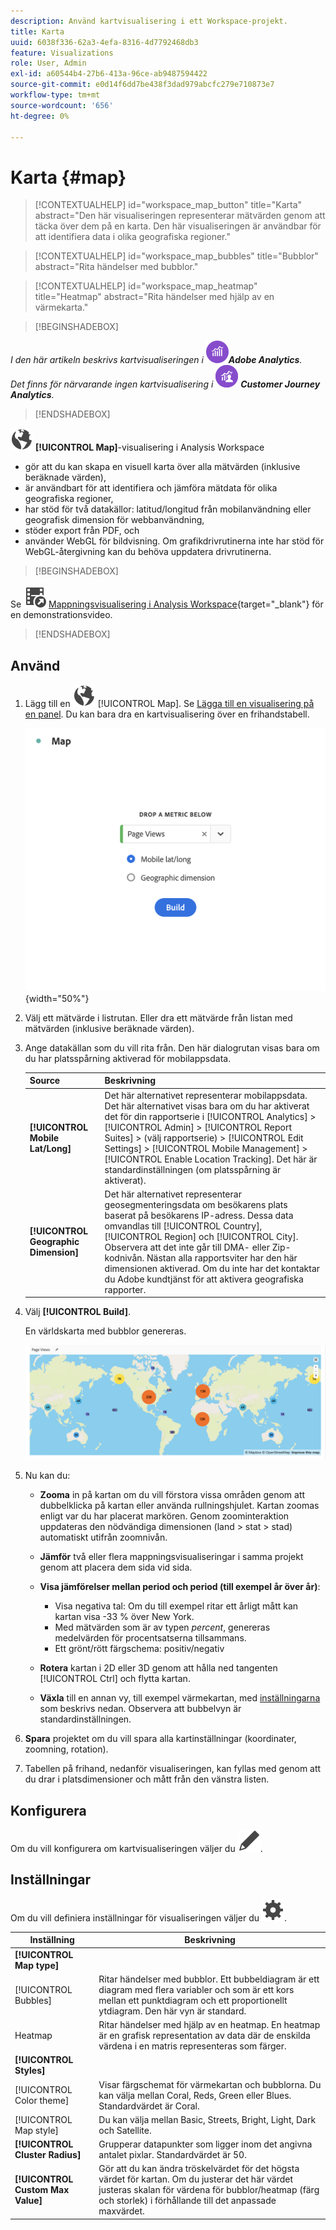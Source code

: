 ```yaml
---
description: Använd kartvisualisering i ett Workspace-projekt.
title: Karta
uuid: 6038f336-62a3-4efa-8316-4d7792468db3
feature: Visualizations
role: User, Admin
exl-id: a60544b4-27b6-413a-96ce-ab9487594422
source-git-commit: e0d14f6dd7be438f3dad979abcfc279e710873e7
workflow-type: tm+mt
source-wordcount: '656'
ht-degree: 0%

---
```


# Karta {#map}

<!-- markdownlint-disable MD034 -->

<!-- markdownlint-disable MD034 -->

>[!CONTEXTUALHELP]
>id="workspace_map_button"
>title="Karta"
>abstract="Den här visualiseringen representerar mätvärden genom att täcka över dem på en karta. Den här visualiseringen är användbar för att identifiera data i olika geografiska regioner."

<!-- markdownlint-enable MD034 -->

<!-- markdownlint-disable MD034 -->

>[!CONTEXTUALHELP]
>id="workspace_map_bubbles"
>title="Bubblor"
>abstract="Rita händelser med bubblor."

<!-- markdownlint-enable MD034 -->

<!-- markdownlint-disable MD034 -->

>[!CONTEXTUALHELP]
>id="workspace_map_heatmap"
>title="Heatmap"
>abstract="Rita händelser med hjälp av en värmekarta."

<!-- markdownlint-enable MD034 -->


>[!BEGINSHADEBOX]

_I den här artikeln beskrivs kartvisualiseringen i_ ![AdobeAnalytics](/help/assets/icons/AdobeAnalytics.svg) _&#x200B;**Adobe Analytics**._<br/>_Det finns för närvarande ingen kartvisualisering i_ ![CustomerJourneyAnalytics](/help/assets/icons/CustomerJourneyAnalytics.svg) _&#x200B;**Customer Journey Analytics**._

>[!ENDSHADEBOX]



![Globala](/help/assets/icons/Globe.svg) **[!UICONTROL Map]**-visualisering i Analysis Workspace

* gör att du kan skapa en visuell karta över alla mätvärden (inklusive beräknade värden),
* är användbart för att identifiera och jämföra mätdata för olika geografiska regioner,
* har stöd för två datakällor: latitud/longitud från mobilanvändning eller geografisk dimension för webbanvändning,
* stöder export från PDF, och
* använder WebGL för bildvisning. Om grafikdrivrutinerna inte har stöd för WebGL-återgivning kan du behöva uppdatera drivrutinerna.


>[!BEGINSHADEBOX]

Se ![VideoCheckedOut](/help/assets/icons/VideoCheckedOut.svg) [Mappningsvisualisering i Analysis Workspace](https://video.tv.adobe.com/v/23559/?quality=12){target="_blank"} för en demonstrationsvideo.

>[!ENDSHADEBOX]


## Använd

1. Lägg till en ![kartvysättning](/help/assets/icons/Globe.svg) [!UICONTROL Map]. Se [Lägga till en visualisering på en panel](freeform-analysis-visualizations.md#add-visualizations-to-a-panel). Du kan bara dra en kartvisualisering över en frihandstabell.

   ![Mappningskonfiguration](assets/map-configuration.png){width="50%"}

1. Välj ett mätvärde i listrutan. Eller dra ett mätvärde från listan med mätvärden (inklusive beräknade värden).
1. Ange datakällan som du vill rita från. Den här dialogrutan visas bara om du har platsspårning aktiverad för mobilappsdata.

   | Source | Beskrivning |
   | --- | --- |
   | **[!UICONTROL Mobile Lat/Long]** | Det här alternativet representerar mobilappsdata. Det här alternativet visas bara om du har aktiverat det för din rapportserie i [!UICONTROL Analytics] > [!UICONTROL Admin] > [!UICONTROL Report Suites] > (välj rapportserie) > [!UICONTROL Edit Settings] > [!UICONTROL Mobile Management] > [!UICONTROL Enable Location Tracking]. Det här är standardinställningen (om platsspårning är aktiverat). |
   | **[!UICONTROL Geographic Dimension]** | Det här alternativet representerar geosegmenteringsdata om besökarens plats baserat på besökarens IP-adress. Dessa data omvandlas till [!UICONTROL Country], [!UICONTROL Region] och [!UICONTROL City]. Observera att det inte går till DMA- eller Zip-kodnivån. Nästan alla rapportsviter har den här dimensionen aktiverad. Om du inte har det kontaktar du Adobe kundtjänst för att aktivera geografiska rapporter. |

1. Välj **[!UICONTROL Build]**.

   En världskarta med bubblor genereras.

   ![](assets/bubble-world-view.png)

1. Nu kan du:

   * **Zooma** in på kartan om du vill förstora vissa områden genom att dubbelklicka på kartan eller använda rullningshjulet. Kartan zoomas enligt var du har placerat markören. Genom zoominteraktion uppdateras den nödvändiga dimensionen (land > stat > stad) automatiskt utifrån zoomnivån.
   * **Jämför** två eller flera mappningsvisualiseringar i samma projekt genom att placera dem sida vid sida.
   * **Visa jämförelser mellan period och period (till exempel år över år)**:

      * Visa negativa tal: Om du till exempel ritar ett årligt mått kan kartan visa -33 % över New York.
      * Med mätvärden som är av typen *percent*, genereras medelvärden för procentsatserna tillsammans.
      * Ett grönt/rött färgschema: positiv/negativ

   * **Rotera** kartan i 2D eller 3D genom att hålla ned tangenten [!UICONTROL Ctrl] och flytta kartan.

   * **Växla** till en annan vy, till exempel värmekartan, med [inställningarna](/help/analyze/analysis-workspace/visualizations/map-visualization.md#section_5F89C620A6AA42BC8E0955478B3A427E) som beskrivs nedan. Observera att bubbelvyn är standardinställningen.

1. **Spara** projektet om du vill spara alla kartinställningar (koordinater, zoomning, rotation).
1. Tabellen på frihand, nedanför visualiseringen, kan fyllas med genom att du drar i platsdimensioner och mått från den vänstra listen.



## Konfigurera

Om du vill konfigurera om kartvisualiseringen väljer du ![Redigera](/help/assets/icons/Edit.svg).


## Inställningar

Om du vill definiera inställningar för visualiseringen väljer du ![Inställning](/help/assets/icons/Setting.svg).

| Inställning | Beskrivning |
|--- |--- |
| **[!UICONTROL Map type]** | |
| [!UICONTROL Bubbles] | Ritar händelser med bubblor. Ett bubbeldiagram är ett diagram med flera variabler och som är ett kors mellan ett punktdiagram och ett proportionellt ytdiagram. Den här vyn är standard. |
| Heatmap | Ritar händelser med hjälp av en heatmap. En heatmap är en grafisk representation av data där de enskilda värdena i en matris representeras som färger. |
| **[!UICONTROL Styles]** | |
| [!UICONTROL Color theme] | Visar färgschemat för värmekartan och bubblorna. Du kan välja mellan Coral, Reds, Green eller Blues. Standardvärdet är Coral. |
| [!UICONTROL Map style] | Du kan välja mellan Basic, Streets, Bright, Light, Dark och Satellite. |
| **[!UICONTROL Cluster Radius]** | Grupperar datapunkter som ligger inom det angivna antalet pixlar. Standardvärdet är 50. |
| **[!UICONTROL Custom Max Value]** | Gör att du kan ändra tröskelvärdet för det högsta värdet för kartan. Om du justerar det här värdet justeras skalan för värdena för bubblor/heatmap (färg och storlek) i förhållande till det anpassade maxvärdet. |

<!--
## Build a time-parting heatmap

Here is a video on the topic:

>[!VIDEO](https://video.tv.adobe.com/v/26991/?quality=12)

-->

